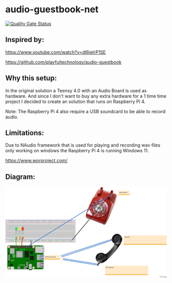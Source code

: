 # audio-guestbook-net

[![Quality Gate Status](https://sonarcloud.io/api/project_badges/measure?project=svartis_audio-guestbook-net&metric=alert_status)](https://sonarcloud.io/summary/new_code?id=svartis_audio-guestbook-net)

## Inspired by:

https://www.youtube.com/watch?v=dI6ielrP1SE

https://github.com/playfultechnology/audio-guestbook

## Why this setup:
In the original solution a Teensy 4.0 with an Audio Board is used as hardware.
And since I don't want to buy any extra hardware for a 1 time time project I decided to create an solution that runs on Raspberry Pi 4.

Note: The Raspberry Pi 4 also require a USB soundcard to be able to record audio.

## Limitations:
Due to NAudio framework that is used for playing and recording wav files only working on windows the Raspberry Pi 4 is running Windows 11.

https://www.worproject.com/

## Diagram:
![Alt text](diagram.png?raw=true "Diagram")